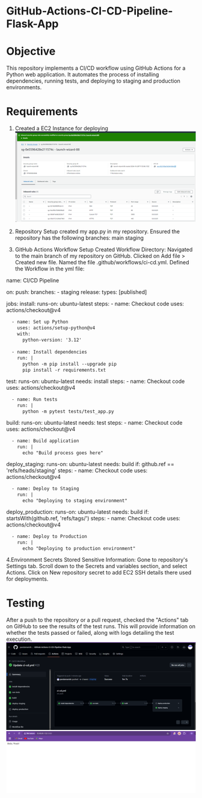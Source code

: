 # GitHub-Actions-CI-CD-Pipeline-Flask-App
# Objective
This repository implements a CI/CD workflow using GitHub Actions for a Python web application. It automates the process of installing dependencies, running tests, and deploying to staging and production environments.

# Requirements
1. Created a EC2 Instance for deploying
   ![Description of image](images/stg_ec2.PNG) 
2. Repository Setup
created my app.py in my repository.
 Ensured the repository has the following branches:
main
staging

3. GitHub Actions Workflow Setup
Created Workflow Directory:
Navigated to the main branch of my repository on GitHub.
Clicked on Add file > Created new file.
Named the file .github/workflows/ci-cd.yml.
Defined the Workflow in the yml file:

name: CI/CD Pipeline

on:
  push:
    branches:
      - staging
  release:
    types: [published]

jobs:
  install:
    runs-on: ubuntu-latest
    steps:
      - name: Checkout code
        uses: actions/checkout@v4

      - name: Set up Python
        uses: actions/setup-python@v4
        with:
          python-version: '3.12'

      - name: Install dependencies
        run: |
          python -m pip install --upgrade pip
          pip install -r requirements.txt

  test:
    runs-on: ubuntu-latest
    needs: install
    steps:
      - name: Checkout code
        uses: actions/checkout@v4

      - name: Run tests
        run: |
          python -m pytest tests/test_app.py

  build:
    runs-on: ubuntu-latest
    needs: test
    steps:
      - name: Checkout code
        uses: actions/checkout@v4

      - name: Build application
        run: |
          echo "Build process goes here"

  deploy_staging:
    runs-on: ubuntu-latest
    needs: build
    if: github.ref == 'refs/heads/staging'
    steps:
      - name: Checkout code
        uses: actions/checkout@v4

      - name: Deploy to Staging
        run: |
          echo "Deploying to staging environment"

  deploy_production:
    runs-on: ubuntu-latest
    needs: build
    if: startsWith(github.ref, 'refs/tags/')
    steps:
      - name: Checkout code
        uses: actions/checkout@v4

      - name: Deploy to Production
        run: |
          echo "Deploying to production environment"
 
4.Environment Secrets Stored Sensitive Information:
Gone to repository's Settings tab.
Scroll down to the Secrets and variables section, and select Actions.
Click on New repository secret to add EC2 SSH details there used for deployments.

# Testing

After a push to the repository or a pull request, checked the "Actions" tab on GitHub to see the results of the test runs. This will provide information on whether the tests passed or failed, along with logs detailing the test execution.
![Description of image](images/Staging.PNG)
![Description of image](images/Output_sg.PNG)

